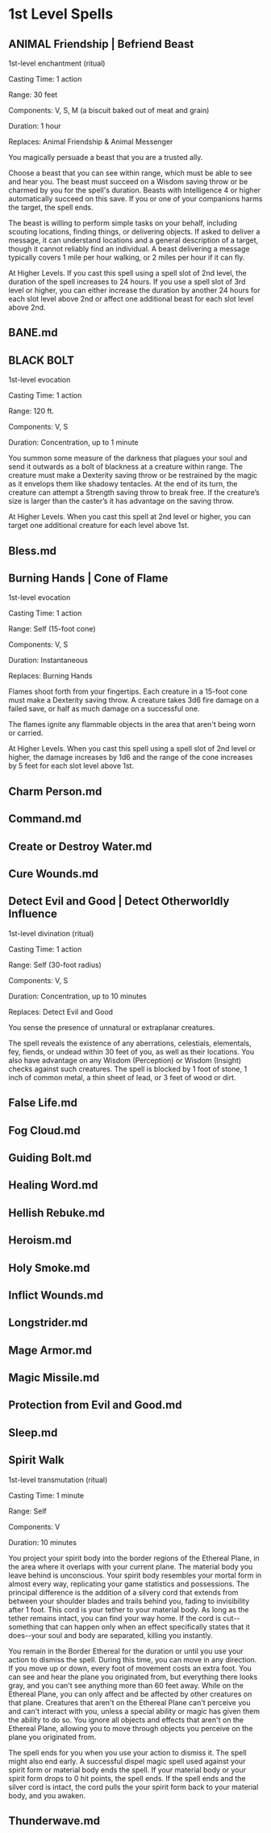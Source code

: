 # 1st Level Spells

## ANIMAL Friendship | Befriend Beast
1st-level enchantment (ritual)

Casting Time: 1 action

Range: 30 feet

Components: V, S, M (a biscuit baked out of meat and grain)

Duration: 1 hour

Replaces: Animal Friendship & Animal Messenger

You magically persuade a beast that you are a trusted ally.

Choose a beast that you can see within range, which must be able to see and hear you. The beast must succeed on a Wisdom saving throw or be charmed by you for the spell's duration. Beasts with Intelligence 4 or higher automatically succeed on this save. If you or one of your companions harms the target, the spell ends.

The beast is willing to perform simple tasks on your behalf, including scouting locations, finding things, or delivering objects. If asked to deliver a message, it can understand locations and a general description of a target, though it cannot reliably find an individual. A beast delivering a message typically covers 1 mile per hour walking, or 2 miles per hour if it can fly.

At Higher Levels. If you cast this spell using a spell slot of 2nd level, the duration of the spell increases to 24 hours. If you use a spell slot of 3rd level or higher, you can either increase the duration by another 24 hours for each slot level above 2nd or affect one additional beast for each slot level above 2nd.

## BANE.md


## BLACK BOLT
1st-­level evocation 

Casting Time: 1 action 

Range: 120 ft. 

Components: V, S 

Duration: Concentration, up to 1 minute

You summon some measure of the darkness that plagues your soul and send it outwards as a bolt of blackness at a creature within range. The creature must make a Dexterity saving throw or be restrained by the magic as it envelops them like shadowy tentacles. At the end of its turn, the creature can attempt a Strength saving throw to break free. If the creature’s size is larger than the caster’s it has advantage on the saving throw.

At Higher Levels. When you cast this spell at 2nd level or higher, you can target one additional creature for each level above 1st.

## Bless.md


## Burning Hands | Cone of Flame

1st-level evocation

Casting Time: 1 action

Range: Self (15-foot cone)

Components: V, S

Duration: Instantaneous

Replaces: Burning Hands

Flames shoot forth from your fingertips. Each creature in a 15-foot cone must make a Dexterity saving throw. A creature takes 3d6 fire damage on a failed save, or half as much damage on a successful one.

The flames ignite any flammable objects in the area that aren't being worn or carried.

At Higher Levels. When you cast this spell using a spell slot of 2nd level or higher, the damage increases by 1d6 and the range of the cone increases by 5 feet for each slot level above 1st.


## Charm Person.md


## Command.md


## Create or Destroy Water.md


## Cure Wounds.md


## Detect Evil and Good | Detect Otherworldly Influence

1st-level divination (ritual)

Casting Time: 1 action

Range: Self (30-foot radius)

Components: V, S

Duration: Concentration, up to 10 minutes

Replaces: Detect Evil and Good

You sense the presence of unnatural or extraplanar creatures.

The spell reveals the existence of any aberrations, celestials, elementals, fey, fiends, or undead within 30 feet of you, as well as their locations. You also have advantage on any Wisdom (Perception) or Wisdom (Insight) checks against such creatures. The spell is blocked by 1 foot of stone, 1 inch of common metal, a thin sheet of lead, or 3 feet of wood or dirt.


## False Life.md


## Fog Cloud.md


## Guiding Bolt.md


## Healing Word.md


## Hellish Rebuke.md


## Heroism.md


## Holy Smoke.md


## Inflict Wounds.md


## Longstrider.md


## Mage Armor.md


## Magic Missile.md


## Protection from Evil and Good.md


## Sleep.md


## Spirit Walk
1st-­level transmutation (ritual)

Casting Time: 1 minute

Range: Self

Components: V

Duration: 10 minutes

You project your spirit body into the border regions of the Ethereal Plane, in the area where it overlaps with your current plane. The material body you leave behind is unconscious. Your spirit body resembles your mortal form in almost every way, replicating your game statistics and possessions. The principal difference is the addition of a silvery cord that extends from between your shoulder blades and trails behind you, fading to invisibility after 1 foot. This cord is your tether to your material body. As long as the tether remains intact, you can find your way home. If the cord is cut--something that can happen only when an effect specifically states that it does--your soul and body are separated, killing you instantly.

You remain in the Border Ethereal for the duration or until you use your action to dismiss the spell. During this time, you can move in any direction. If you move up or down, every foot of movement costs an extra foot. You can see and hear the plane you originated from, but everything there looks gray, and you can't see anything more than 60 feet away. While on the Ethereal Plane, you can only affect and be affected by other creatures on that plane. Creatures that aren't on the Ethereal Plane can't perceive you and can't interact with you, unless a special ability or magic has given them the ability to do so. You ignore all objects and effects that aren't on the Ethereal Plane, allowing you to move through objects you perceive on the plane you originated from.

The spell ends for you when you use your action to dismiss it. The spell might also end early. A successful dispel magic spell used against your spirit form or material body ends the spell. If your material body or your spirit form drops to 0 hit points, the spell ends. If the spell ends and the silver cord is intact, the cord pulls the your spirit form back to your material body, and you awaken.

## Thunderwave.md

